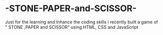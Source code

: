 # -STONE-PAPER-and-SCISSOR-
Just for the learning and Inhance the coding skills i recently built a game of " STONE ,PAPER and SCISSOR"  using HTML, CSS and JavaScript 

